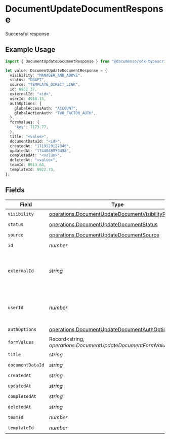 # DocumentUpdateDocumentResponse

Successful response

## Example Usage

```typescript
import { DocumentUpdateDocumentResponse } from "@documenso/sdk-typescript/models/operations";

let value: DocumentUpdateDocumentResponse = {
  visibility: "MANAGER_AND_ABOVE",
  status: "DRAFT",
  source: "TEMPLATE_DIRECT_LINK",
  id: 6952.37,
  externalId: "<id>",
  userId: 4918.15,
  authOptions: {
    globalAccessAuth: "ACCOUNT",
    globalActionAuth: "TWO_FACTOR_AUTH",
  },
  formValues: {
    "key": 7173.77,
  },
  title: "<value>",
  documentDataId: "<id>",
  createdAt: "1719529127846",
  updatedAt: "1744046959438",
  completedAt: "<value>",
  deletedAt: "<value>",
  teamId: 8913.64,
  templateId: 9922.73,
};
```

## Fields

| Field                                                                                                                      | Type                                                                                                                       | Required                                                                                                                   | Description                                                                                                                |
| -------------------------------------------------------------------------------------------------------------------------- | -------------------------------------------------------------------------------------------------------------------------- | -------------------------------------------------------------------------------------------------------------------------- | -------------------------------------------------------------------------------------------------------------------------- |
| `visibility`                                                                                                               | [operations.DocumentUpdateDocumentVisibilityResponse](../../models/operations/documentupdatedocumentvisibilityresponse.md) | :heavy_check_mark:                                                                                                         | N/A                                                                                                                        |
| `status`                                                                                                                   | [operations.DocumentUpdateDocumentStatus](../../models/operations/documentupdatedocumentstatus.md)                         | :heavy_check_mark:                                                                                                         | N/A                                                                                                                        |
| `source`                                                                                                                   | [operations.DocumentUpdateDocumentSource](../../models/operations/documentupdatedocumentsource.md)                         | :heavy_check_mark:                                                                                                         | N/A                                                                                                                        |
| `id`                                                                                                                       | *number*                                                                                                                   | :heavy_check_mark:                                                                                                         | N/A                                                                                                                        |
| `externalId`                                                                                                               | *string*                                                                                                                   | :heavy_check_mark:                                                                                                         | A custom external ID you can use to identify the document.                                                                 |
| `userId`                                                                                                                   | *number*                                                                                                                   | :heavy_check_mark:                                                                                                         | The ID of the user that created this document.                                                                             |
| `authOptions`                                                                                                              | [operations.DocumentUpdateDocumentAuthOptions](../../models/operations/documentupdatedocumentauthoptions.md)               | :heavy_check_mark:                                                                                                         | N/A                                                                                                                        |
| `formValues`                                                                                                               | Record<string, *operations.DocumentUpdateDocumentFormValues*>                                                              | :heavy_check_mark:                                                                                                         | N/A                                                                                                                        |
| `title`                                                                                                                    | *string*                                                                                                                   | :heavy_check_mark:                                                                                                         | N/A                                                                                                                        |
| `documentDataId`                                                                                                           | *string*                                                                                                                   | :heavy_check_mark:                                                                                                         | N/A                                                                                                                        |
| `createdAt`                                                                                                                | *string*                                                                                                                   | :heavy_check_mark:                                                                                                         | N/A                                                                                                                        |
| `updatedAt`                                                                                                                | *string*                                                                                                                   | :heavy_check_mark:                                                                                                         | N/A                                                                                                                        |
| `completedAt`                                                                                                              | *string*                                                                                                                   | :heavy_check_mark:                                                                                                         | N/A                                                                                                                        |
| `deletedAt`                                                                                                                | *string*                                                                                                                   | :heavy_check_mark:                                                                                                         | N/A                                                                                                                        |
| `teamId`                                                                                                                   | *number*                                                                                                                   | :heavy_check_mark:                                                                                                         | N/A                                                                                                                        |
| `templateId`                                                                                                               | *number*                                                                                                                   | :heavy_check_mark:                                                                                                         | N/A                                                                                                                        |